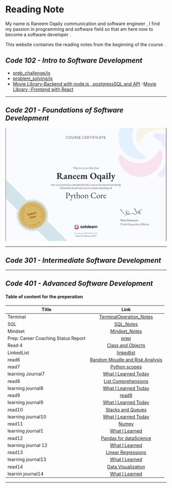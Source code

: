 # **Reading Note**
My name is Raneem Oqaily communication and software engineer , I find my passion in programming and software field so that am here now to become a software developer .

This website containes the reading notes from the beginning of the course .

## *Code 102 - Intro to Software Development*
- [preb_challenge/js](https://github.com/Raneemoqaily7/Prep-Challenges)
- [problem_solving/js](https://github.com/Raneemoqaily7/problem-solving)
- [Movie Library-Backend with node.js , postgressSQL and API](https://github.com/Raneemoqaily7/Movies_Library)
-[Movie Library -Frontend with React](https://github.com/Raneemoqaily7/Netflix-Clone)

___
## *Code 201 - Foundations of Software Development*
![ptyhon core certifecate](./python%20core%20certifecate.png)

___

## *Code 301 - Intermediate Software Development*

___
## *Code 401 - Advanced Software Development*
#### Table of content for the preperation 

| Title    | Link |
|----------|:-------------:|
| Terminal  |[TerminalOperation_Notes](./Terminal.md)|
| SQL       |[SQL_Notes](./database%20and%20sql.md)|
| Mindset     | [Mindset_Notes](./mindset..md)|
|Prep: Career Coaching Status Report|[prep](./Prep%3ACareer%20Coaching.md)|
|Read 4|[Class and Objects](./read4.md)|
|LinkedList|[linkedlist](./linkedlist.md)|
|read6|[Random Moudle and Risk Analysis](./read6.md)
|read7|[Python scopes](./read%207.md)|
|learning Journal7|[What I Learned Today](./Learning_Journal7.md)|
|read8|[List Comprehensions](./read8.md)
|learning journal8|[What I Learned Today](./learning_journal8.md)|
|read9|[read9](./read9.md)|
|learning journal9|[What I Learned Today](./learnining_journal9.md)|
|read10|[Stacks and Queues](./read10.md)|
|learning journal10|[What I Learned Today](./learning_journal10.md)|
|read11|[Numpy ](./read11.md)|
|learning journal1|[What I Learned](./learning_journal11.md)|
|read12| [Pandas for dataScience](./read12.md)|
|learning journal 12|[What I Learned](./learning_journal12.md)|
|read13|[Linear Regressions](./read13.md)|
|learning journal13|[What I Learned](./Learning_Journal13.md)|
|read14|[Data Visualization](./read14.md)|
|learnin journal14|[What I Learned](./learning_journal14.md)|
---
